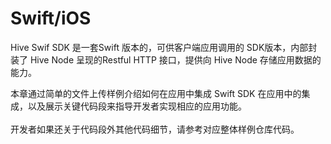 # Swift/iOS

Hive Swif SDK 是一套Swift 版本的，可供客户端应用调用的 SDK版本，内部封装了 Hive Node 呈现的Restful HTTP 接口，提供向 Hive Node 存储应用数据的能力。

本章通过简单的文件上传样例介绍如何在应用中集成 Swift SDK 在应用中的集成，以及展示关键代码段来指导开发者实现相应的应用功能。\
\
开发者如果还关于代码段外其他代码细节，请参考对应整体样例仓库代码。
